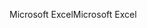 <span data-ttu-id="ad0e7-101">Microsoft Excel</span><span class="sxs-lookup"><span data-stu-id="ad0e7-101">Microsoft Excel</span></span>